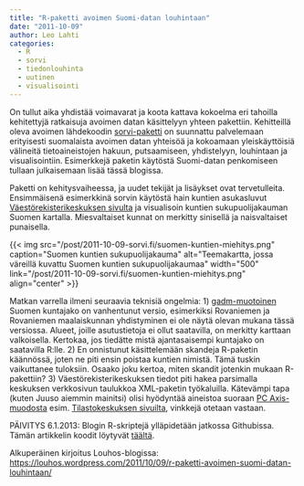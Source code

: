 ```yaml
---
title: "R-paketti avoimen Suomi-datan louhintaan"
date: "2011-10-09"
author: Leo Lahti
categories:
  - R
  - sorvi
  - tiedonlouhinta
  - uutinen
  - visualisointi
---
```


On tullut aika yhdistää voimavarat ja koota kattava kokoelma eri tahoilla kehitettyjä ratkaisuja avoimen datan käsittelyyn yhteen pakettiin. Kehitteillä oleva avoimen lähdekoodin [sorvi-paketti](http://sorvi.r-forge.r-project.org/) on suunnattu palvelemaan erityisesti suomalaista avoimen datan yhteisöä ja kokoamaan yleiskäyttöisiä välineitä tietoaineistojen hakuun, putsaamiseen, yhdistelyyn, louhintaan ja visualisointiin.  Esimerkkejä paketin käytöstä Suomi-datan penkomiseen tullaan julkaisemaan lisää tässä blogissa.

Paketti on kehitysvaiheessa, ja uudet tekijät ja lisäykset ovat tervetulleita. Ensimmäisenä esimerkkinä sorvin käytöstä hain kuntien asukasluvut [Väestörekisterikeskuksen sivulta](http://vrk.fi/default.aspx?docid=5127&site=3&id=0) ja visualisoin kuntien sukupuolijakauman Suomen kartalla. Miesvaltaiset kunnat on merkitty sinisellä ja naisvaltaiset punaisella.

{{< img src="/post/2011-10-09-sorvi.fi/suomen-kuntien-miehitys.png" caption="Suomen kuntien sukupuolijakauma" alt="Teemakartta, jossa väreillä kuvattu Suomen kuntien sukupuolijakaumaa" width="500" link="/post/2011-10-09-sorvi.fi/suomen-kuntien-miehitys.png" align="center" >}}

Matkan varrella ilmeni seuraavia teknisiä ongelmia: 1) [gadm-muotoinen](http://gadm.org/) Suomen kuntajako on vanhentunut versio, esimerkiksi Rovaniemen ja Rovaniemen maalaiskunnan yhdistyminen ei ole näytä olevan mukana tässä versiossa. Alueet, joille asutustietoja ei ollut saatavilla, on merkitty karttaan valkoisella. Kertokaa, jos tiedätte mistä ajantasaisempi kuntajako on saatavilla R:lle. 2) En onnistunut käsittelemään skandeja R-paketin käännössä, joten ne piti ensin poistaa kuntien nimistä. Tämä tuskin vaikuttanee tuloksiin. Osaako joku kertoa, miten skandit jotenkin mukaan R-pakettiin? 3) Väestörekisterikeskuksen tiedot piti hakea parsimalla keskuksen verkkosivun taulukkoa XML-paketin työkaluilla. Kätevämpi tapa (kuten Juuso aiemmin mainitsi) olisi hyödyntää aineistoa suoraan [PC Axis-muodosta](http://www.r-ohjelmointi.org/?p=876) esim. [Tilastokeskuksen sivuilta](http://pxweb2.stat.fi/Dialog/varval.asp?ma=020_vaerak_tau_101_fi&ti=Kansalaisuus+i%E4n+ja+sukupuolen+mukaan+maakunnittain+1990+%2D+2010&path=../Database/StatFin/vrm/vaerak/&lang=3&multilang=fi), vinkkejä otetaan vastaan.

PÄIVITYS 6.1.2013: Blogin R-skriptejä ylläpidetään jatkossa Githubissa. Tämän artikkelin koodit löytyvät [täältä](https://github.com/louhos/takomo/blob/master/examples/20111009-kuntien-sukupuolijakauma.R).

Alkuperäinen kirjoitus Louhos-blogissa: https://louhos.wordpress.com/2011/10/09/r-paketti-avoimen-suomi-datan-louhintaan/